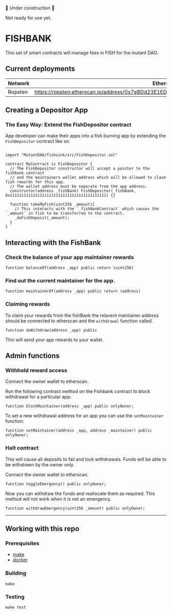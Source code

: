 🚧 Under construction 🚧

Not ready for use yet.

# FISHBANK

This set of smart contracts will manage fees in FISH for the mutant DAO.

## Current deployments

| Network | Etherscan                                                                                    |
| ------- | -------------------------------------------------------------------------------------------- |
| Ropsten | https://ropsten.etherscan.io/address/0x7eBDd23E1ED4774508803e842461b3BE9Da5569f#readContract |

## Creating a Depositor App

### The Easy Way: Extend the FishDepositor contract

App developer can make their apps into a fish burning app by extending the `FishDepositor` contract like so:

```solidity

import "MutantDAO/fishsink/src/FishDepositor.sol"

contract MyContract is FishDepositor {
  // The FishDepositor constructor will accept a pointer to the fishbank contract
  // and the maintainers wallet address which will be allowed to claim fish rewards for this app.
  // The wallet address must be separate from the app address.
  constructor(address _fishBank) FishDepositor(_fishBank, 0x111111111111111111111111111111111111111111) {}

  function takeMyFish(uint256 _amount){
    // This interacts with the `_fishBankContract` which causes the `_amount` in fish to be transferred to the contract.
    _doFishDeposit(_amount);
  }
}

```

## Interacting with the FishBank

### Check the balance of your app maintainer rewards

```solidity
function balanceOf(address _app) public return (uint256)
```

### Find out the current maintainer for the app.

```solidity
function maintainerOf(address _app) public return (address)
```

### Claiming rewards

To claim your rewards from the fishBank the relavent maintainer address should be connected to etherscan and the `withdrawal` function called.

```solidity
function doWithdraw(address _app) public
```

This will send your app rewards to your wallet.

## Admin functions

### Withhold reward access

Connect the owner wallet to etherscan.

Run the following contract method on the Fishbank contract to block withdrawal for a particular app:

```solidity
function blockMaintainer(address _app) public onlyOwner;
```

To set a new withdrawal address for an app you can use the `setMaintainer` function:

```solidity
function setMaintainer(address _app, address _maintainer) public onlyOwner;
```

### Halt contract

This will cause all deposits to fail and lock withdrawals. Funds will be able to be withdrawn by the owner only.

Connect the owner wallet to etherscan.

```solidity
function toggleEmergency() public onlyOwner;
```

Now you can withdraw the funds and reallocate them as required. This method will not work when it is not an emergency.

```solidity
function withdrawEmergency(uint256 _amount) public onlyOwner;
```

---

## Working with this repo

### Prerequisites

- [make](https://www.gnu.org/software/make/)
- [docker](https://docs.docker.com/get-docker/)

### Building

```
make
```

### Testing

```
make test
```
